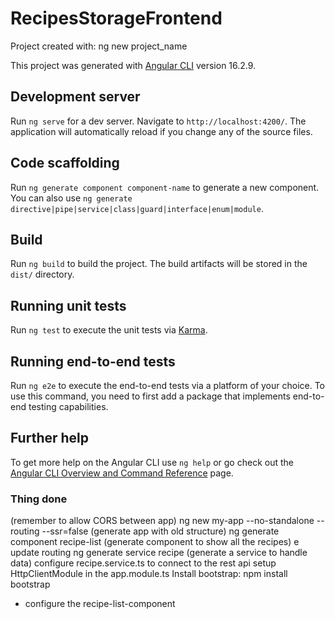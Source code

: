 # RecipesStorageFrontend
Project created with: ng new project_name

This project was generated with [Angular CLI](https://github.com/angular/angular-cli) version 16.2.9.

## Development server

Run `ng serve` for a dev server. Navigate to `http://localhost:4200/`. The application will automatically reload if you change any of the source files.

## Code scaffolding

Run `ng generate component component-name` to generate a new component. You can also use `ng generate directive|pipe|service|class|guard|interface|enum|module`.

## Build

Run `ng build` to build the project. The build artifacts will be stored in the `dist/` directory.

## Running unit tests

Run `ng test` to execute the unit tests via [Karma](https://karma-runner.github.io).

## Running end-to-end tests

Run `ng e2e` to execute the end-to-end tests via a platform of your choice. To use this command, you need to first add a package that implements end-to-end testing capabilities.

## Further help

To get more help on the Angular CLI use `ng help` or go check out the [Angular CLI Overview and Command Reference](https://angular.io/cli) page.


### Thing done
(remember to allow CORS between app)
ng new my-app --no-standalone --routing --ssr=false (generate app with old structure)
ng generate component recipe-list (generate component to show all the recipes) e update routing
ng generate service recipe (generate a service to handle data)
configure recipe.service.ts to connect to the rest api
setup HttpClientModule in the app.module.ts
Install bootstrap: npm install bootstrap

- configure the recipe-list-component